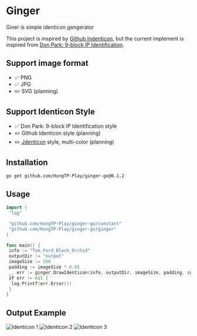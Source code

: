 # Ginger

Giner is simple identicon gengerator

This project is inspired by [Github Indenticon](https://github.blog/2013-08-14-identicons/), but the current implement is inspired from [Don Park: 9-block IP Identification](https://web.archive.org/web/20080703155519/http://www.docuverse.com/blog/donpark/2007/01/18/visual-security-9-block-ip-identification).

## Support image format

- ✅ PNG
- ✅ JPG
- ✏️ SVG (planning)

## Support Identicon Style

- ✅ Don Park: 9-block IP Identification style
- ✏️ Github Identicon style (planning)
- ✏️ [Jdenticon](https://jdenticon.com/) style, multi-color (planning)

## Installation

```shell
go get github.com/HungTP-Play/ginger-go@0.1.2
```

## Usage

```go
import (
 "log"

 "github.com/HungTP-Play/ginger-go/constant"
 "github.com/HungTP-Play/ginger-go/ginger"
)

func main() {
 info := "Tom_Ford_Black_Orchid"
 outputDir := "output"
 imageSize := 500
 padding := imageSize * 0.05
 _, err := ginger.DrawIdenticon(info, outputDir, imageSize, padding, constant.JPG)
 if err != nil {
  log.Printf(err.Error())
 }
}
```

## Output Example

![Identicon 1](https://i.ibb.co/f4J6wsh/Bacarat-Rouge-540.jpg)
![Identicon 2](https://i.ibb.co/KGfkvpx/Le-Labo-Santal-33.jpg)
![Identicon 3](https://i.ibb.co/3fwcJGS/Tom-Ford-Grey-Vetiver.jpg)
